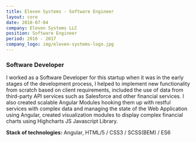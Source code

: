 ```yaml
---
title: Eleven Systems - Software Engineer
layout: core
date: 2018-07-04
company: Eleven Systems LLC
position: Software Engineer
period: 2016 - 2017
company_logo: img/eleven-systems-logo.jpg
---
```


### **Software Developer** 

I worked as a Software Developer for this startup when it was in the early stages of the development process, I helped to implement new functionality from scratch based on client requirements, included the use of data from third-party API services such as Salesforce and other financial services. I also created scalable Angular Modules hooking them up with restful services with complex data and managing the state of the Web Application using Angular, created visualization modules to display complex financial charts using Highcharts JS Javascript Library.

**Stack of technologies:** Angular, HTML/5 / CSS3 / SCSS(BEM) / ES6